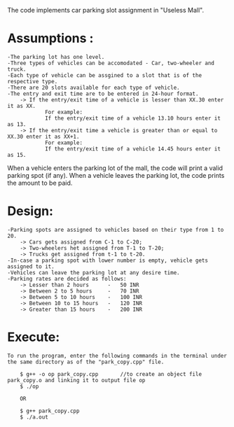 The code implements car parking slot assignment in "Useless Mall".
# Assumptions :
    -The parking lot has one level.
    -Three types of vehicles can be accomodated - Car, two-wheeler and truck.
    -Each type of vehicle can be assgined to a slot that is of the respective type.
    -There are 20 slots available for each type of vehicle.
    -The entry and exit time are to be entered in 24-hour format.
        -> If the entry/exit time of a vehicle is lesser than XX.30 enter it as XX.
                For example:
                If the entry/exit time of a vehicle 13.10 hours enter it as 13.
        -> If the entry/exit time a vehicle is greater than or equal to XX.30 enter it as XX+1.
                For example:
                If the entry/exit time of a vehicle 14.45 hours enter it as 15.

When a vehicle enters the parking lot of the mall, the code will print a valid parking spot (if any).
When a vehicle leaves the parking lot, the code prints the amount to be paid.

# Design:
    -Parking spots are assigned to vehicles based on their type from 1 to 20.
        -> Cars gets assigned from C-1 to C-20;
        -> Two-wheelers het assigned from T-1 to T-20;
        -> Trucks get assigned from t-1 to t-20.
    -In-case a parking spot with lower number is empty, vehicle gets assigned to it.
    -Vehicles can leave the parking lot at any desire time.
    -Parking rates are decided as follows:
        -> Lesser than 2 hours      -   50 INR
        -> Between 2 to 5 hours     -   70 INR
        -> Between 5 to 10 hours    -   100 INR
        -> Between 10 to 15 hours   -   120 INR
        -> Greater than 15 hours    -   200 INR

# Execute:
    To run the program, enter the following commands in the terminal under the same directory as of the "park_copy.cpp" file.

        $ g++ -o op park_copy.cpp       //to create an object file park_copy.o and linking it to output file op
        $ ./op
    
        OR 

        $ g++ park_copy.cpp
        $ ./a.out